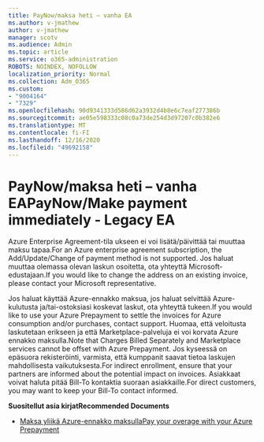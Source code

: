 ```yaml
---
title: PayNow/maksa heti – vanha EA
ms.author: v-jmathew
author: v-jmathew
manager: scotv
ms.audience: Admin
ms.topic: article
ms.service: o365-administration
ROBOTS: NOINDEX, NOFOLLOW
localization_priority: Normal
ms.collection: Adm_O365
ms.custom:
- "9004164"
- "7329"
ms.openlocfilehash: 90d9341333d586d62a3932d4b8e6c7eaf277386b
ms.sourcegitcommit: ae05e598333c08c0a73de254d3d97207c0b382e6
ms.translationtype: MT
ms.contentlocale: fi-FI
ms.lasthandoff: 12/16/2020
ms.locfileid: "49692158"
---
```

# <a name="paynowmake-payment-immediately---legacy-ea"></a><span data-ttu-id="69cb1-102">PayNow/maksa heti – vanha EA</span><span class="sxs-lookup"><span data-stu-id="69cb1-102">PayNow/Make payment immediately - Legacy EA</span></span>

<span data-ttu-id="69cb1-103">Azure Enterprise Agreement-tila ukseen ei voi lisätä/päivittää tai muuttaa maksu tapaa.</span><span class="sxs-lookup"><span data-stu-id="69cb1-103">For an Azure enterprise agreement subscription, the Add/Update/Change of payment method is not supported.</span></span> <span data-ttu-id="69cb1-104">Jos haluat muuttaa olemassa olevan laskun osoitetta, ota yhteyttä Microsoft-edustajaan.</span><span class="sxs-lookup"><span data-stu-id="69cb1-104">If you would like to change the address on an existing invoice, please contact your Microsoft representative.</span></span>

<span data-ttu-id="69cb1-105">Jos haluat käyttää Azure-ennakko maksua, jos haluat selvittää Azure-kulutusta ja/tai-ostoksiasi koskevat laskut, ota yhteyttä tukeen.</span><span class="sxs-lookup"><span data-stu-id="69cb1-105">If you would like to use your Azure Prepayment to settle the invoices for Azure consumption and/or purchases, contact support.</span></span> <span data-ttu-id="69cb1-106">Huomaa, että veloitusta laskutetaan erikseen ja että Marketplace-palveluja ei voi korvata Azure ennakko maksulla.</span><span class="sxs-lookup"><span data-stu-id="69cb1-106">Note that Charges Billed Separately and Marketplace services cannot be offset with Azure Prepayment.</span></span> <span data-ttu-id="69cb1-107">Jos kyseessä on epäsuora rekisteröinti, varmista, että kumppanit saavat tietoa laskujen mahdollisesta vaikutuksesta.</span><span class="sxs-lookup"><span data-stu-id="69cb1-107">For indirect enrollment, ensure that your partners are informed about the potential impact on invoices.</span></span> <span data-ttu-id="69cb1-108">Asiakkaat voivat haluta pitää Bill-To kontaktia suoraan asiakkaille.</span><span class="sxs-lookup"><span data-stu-id="69cb1-108">For direct customers, you may want to keep your Bill-To contact informed.</span></span>

<span data-ttu-id="69cb1-109">**Suositellut asia kirjat**</span><span class="sxs-lookup"><span data-stu-id="69cb1-109">**Recommended Documents**</span></span>

- [<span data-ttu-id="69cb1-110">Maksa yliikä Azure-ennakko maksulla</span><span class="sxs-lookup"><span data-stu-id="69cb1-110">Pay your overage with your Azure Prepayment</span></span>](https://docs.microsoft.com/azure/cost-management-billing/manage/ea-portal-enrollment-invoices#pay-your-overage-with-your-azure-prepayment)
